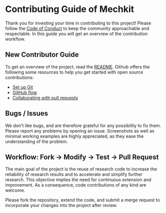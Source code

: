 # Contributing Guide of Mechkit

Thank you for investing your time in contributing to this project!
Please follow the [Code of Conduct](./CODE_OF_CONDUCT.md) to keep the community approachable and respectable.
In this guide you will get an overview of the contribution workflow.

## New Contributor Guide

To get an overview of the project, read the [README](README.md).
Github offers the following some resources to help you get started with open source contributions:

- [Set up Git](https://docs.github.com/en/get-started/quickstart/set-up-git)
- [GitHub flow](https://docs.github.com/en/get-started/quickstart/github-flow)
- [Collaborating with pull requests](https://docs.github.com/en/github/collaborating-with-pull-requests)


## Bugs / Issues

We don't like bugs, and are therefore grateful for any possibility to fix them.
Please report any problems by opening an issue.
Screenshots as well as minimal working examples are highly appreciated, as they ease the understanding of the problem.

## Workflow: Fork -> Modify -> Test -> Pull Request

The main goal of the project is the reuse of research code to increase the reliability of research results and to accelerate and simplify further research.
This objective implies the need for continuous extension and improvement. As a consequence, code contributions of any kind are welcome.

Please fork the repository, extend the code, and submit a merge request to incorporate your changes into the project after review.

